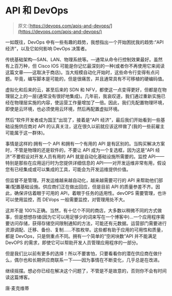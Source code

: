 # API 和 DevOps

> 原文:[https://devops.com/apis-and-devops/](https://devops.com/apis-and-devops/)

一如既往，DevOps 中有一些有趣的趋势，我想指出一个开始困扰我的趋势:“API 经济”，以及它如何影响 DevOps 决策者。

传统基础架构—SAN、LAN、物理系统等。—通常从命令行控制效果最好。虽然有上百万种，但 Cisco IOS 可能是你记忆最深刻的一种(或者你不再使用它来阅读这篇文章——这取决于商店)。当大规模自动化开始时，这些命令行变得有点问题。毕竟，编写脚本是可能的，但是很痛苦，并且通常具有不可移植的硬编码值。

虚拟化和后来的云，甚至后来的 SDN 和 NFV，都使这一点变得更好，但都是在物理层之上的一层(通常没有很好地集成)。几年前，我哀叹道，我们通过重新实施已经在物理层实施的内容，使运营工作量增加了一倍。因此，我们先配置物理环境，即使是云环境，也必须使用云环境，然后再配置虚拟环境。

然后“软件开发者成为国王”出现了，接着是“API 经济”，最后我们开始看到一些基础设施供应商对 API 的认真关注，这在很久以前就应该这样做了(我的一些前雇主可能属于这一群体)。

事情是这样的:拥有一个 API 和拥有一个有用的 API 是有区别的。当购买解决方案时，不管是物理的还是软件的，不要让 API 成为一个复选框，因为这是“API 经济”不要假设对开发人员有用的 API 就是自动化基础设施所需要的。监控 API——特别是那些在应用运行时为您提供详细信息的 API——对开发运维非常有用，假设您有已经集成或可以集成的工具，可能会为开发运维提供价值。

但监督不是管理。开发运维越来越自动化，越来越需要可行的 API 来帮助他们部署/配置基础设施。供应商们正在做出回应，但是目前 API 的质量参差不齐。因此，确保评估着眼于可用的 API，着眼于任务的适用性。devOPS 需要管理，也许可以使用监控，而 DEVops 一般需要监控，对管理用处不大。

这并不是 100%正确。当然，有十亿个不同的商店，大多数以稍微不同的方式做事，但是想想存储(因为它可以用足够少的词来写在一个博客中)…一个应用程序需要访问存储，获得存储空间限制通知的方法，可能还有元数据。运营部门需要进行资源调配、迁移、备份、复制……不胜枚举。这些都有助于应用的可用性和质量，都是 DevOps，只是侧重点不同。拥有一个简单的“空闲块数”API 并不能满足 DevOPS 的需求，即使它可以帮助开发人员管理应用程序的一部分。

但是我们比以前有更多的选择！所以不要害怕，只要看看你的潜在供应商在做什么，偶尔也和长期供应商联系一下——因为事情在不断变化，几乎总是在改进。

继续摇摆。想必你已经在解决这个问题了，不管是不是故意的，否则你不会有时间读这篇博客。

唐·麦克维蒂